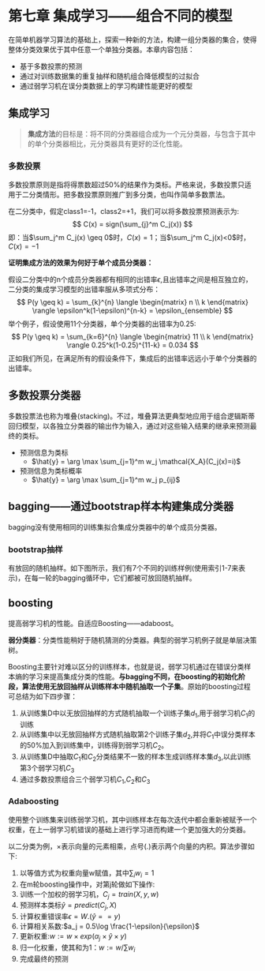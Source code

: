 # 第七章 集成学习——组合不同的模型

在简单机器学习算法的基础上，探索一种新的方法，构建一组分类器的集合，使得整体分类效果优于其中任意一个单独分类器。本章内容包括：

- 基于多数投票的预测
- 通过对训练数据集的重复抽样和随机组合降低模型的过拟合
- 通过弱学习机在误分类数据上的学习构建性能更好的模型

## 集成学习

> **集成方法**的目标是：将不同的分类器组合成为一个元分类器，与包含于其中的单个分类器相比，元分类器具有更好的泛化性能。

### 多数投票

多数投票原则是指将得票数超过50%的结果作为类标。严格来说，多数投票只适用于二分类情形。把多数投票原则推广到多分类，也叫作简单多数票法。

在二分类中，假定class1=-1，class2=+1，我们可以将多数投票预测表示为:
$$
C(x) = sign(\sum_{j}^m C_j(x))
$$
即：当$\sum_j^m C_j(x) \geq 0$时，$C(x)=1$；当$\sum_j^m C_j(x)<0$时，$C(x)=-1$

**证明集成方法的效果为何好于单个成员分类器：**

假设二分类中的n个成员分类器都有相同的出错率$\epsilon$,且出错率之间是相互独立的，二分类的集成学习模型的出错率服从多项式分布：
$$
P(y \geq k) = \sum_{k}^{n} \langle \begin{matrix} n \\ k \end{matrix} \rangle \epsilon^k(1-\epsilon)^{n-k} = \epsilon_{ensemble}
$$
举个例子，假设使用11个分类器，单个分类器的出错率为0.25:
$$
P(y \geq k) = \sum_{k=6}^{n} \langle \begin{matrix} 11 \\ k \end{matrix} \rangle 0.25^k(1-0.25)^{11-k} = 0.034
$$
正如我们所见，在满足所有的假设条件下，集成后的出错率远远小于单个分类器的出错率。

## 多数投票分类器

多数投票法也称为堆叠(stacking)。不过，堆叠算法更典型地应用于组合逻辑斯蒂回归模型，以各独立分类器的输出作为输入，通过对这些输入结果的继承来预测最终的类标。

- 预测信息为类标
  - $\hat{y} = \arg \max \sum_{j=1}^m w_j \mathcal{X_A}(C_j(x)=i)$
- 预测信息为类标概率
  - $\hat{y} = \arg \max \sum_{j=1}^m w_j p_{ij}$

## bagging——通过bootstrap样本构建集成分类器

bagging没有使用相同的训练集拟合集成分类器中的单个成员分类器。

### bootstrap抽样

有放回的随机抽样。如下图所示，我们有7个不同的训练样例(使用索引1-7来表示)，在每一轮的bagging循环中，它们都被可放回随机抽样。

## boosting

提高弱学习机的性能。自适应Boosting——adaboost。

**弱分类器**：分类性能稍好于随机猜测的分类器。典型的弱学习机例子就是单层决策树。

Boosting主要针对难以区分的训练样本，也就是说，弱学习机通过在错误分类样本熵的学习来提高集成分类的性能。**与bagging不同，在boosting的初始化阶段，算法使用无放回抽样从训练样本中随机抽取一个子集**。原始的boosting过程可总结为如下四步骤：

1. 从训练集D中以无放回抽样的方式随机抽取一个训练子集$d_1$,用于弱学习机$C_1$的训练
2. 从训练集中以无放回抽样方式随机抽取第2个训练子集$d_2$,并将$C_1$中误分类样本的50%加入到训练集中，训练得到弱学习机$C_2$。
3. 从训练集D中抽取$C_1$和$C_2$分类结果不一致的样本生成训练样本集$d_3$,以此训练第3个弱学习机$C_3$
4. 通过多数投票组合三个弱学习机$C_1$,$C_2$和$C_3$

### Adaboosting

使用整个训练集来训练弱学习机，其中训练样本在每次迭代中都会重新被赋予一个权重，在上一弱学习机错误的基础上进行学习进而构建一个更加强大的分类器。

以二分类为例，×表示向量的元素相乘，点号(.)表示两个向量的内积。算法步骤如下:

1. 以等值方式为权重向量w赋值，其中$\sum_{i} w_i = 1$
2. 在m轮boosting操作中，对第j轮做如下操作:
3. 训练一个加权的弱学习机，$C_j = train(X,y,w)$
4. 预测样本类标$\hat{y} = predict(C_j, X)$
5. 计算权重错误率$\epsilon=W.(\hat{y}==y)$
6. 计算相关系数:$a_j = 0.5\log \frac{1-\epsilon}{\epsilon}$
7. 更新权重:$w:=w×exp(\alpha_j×\hat{y}×y)$
8. 归一化权重，使其和为1：$w:=w/\sum w_i$
9. 完成最终的预测